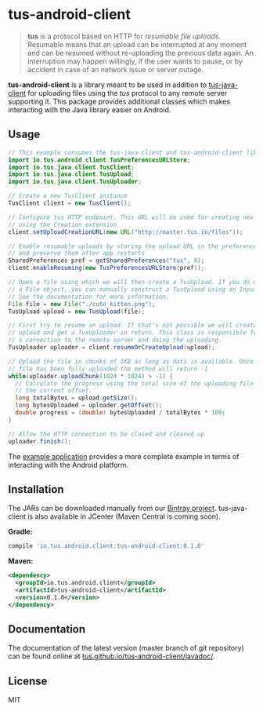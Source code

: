 # tus-android-client

> **tus** is a protocol based on HTTP for *resumable file uploads*. Resumable
> means that an upload can be interrupted at any moment and can be resumed without
> re-uploading the previous data again. An interruption may happen willingly, if
> the user wants to pause, or by accident in case of an network issue or server
> outage.

**tus-android-client** is a library meant to be used in addition to [tus-java-client](https://github.com/tus/tus-java-client) for uploading files using the *tus* protocol to any remote server supporting it. This package provides additional classes which makes interacting with the Java library easier on Android.

## Usage

```java
// This example consumes the tus-java-client and tus-android-client libraries
import io.tus.android.client.TusPreferencesURLStore;
import io.tus.java.client.TusClient;
import io.tus.java.client.TusUpload;
import io.tus.java.client.TusUploader;

// Create a new TusClient instance
TusClient client = new TusClient();

// Configure tus HTTP endpoint. This URL will be used for creating new uploads
// using the Creation extension
client.setUploadCreationURL(new URL("http://master.tus.io/files"));

// Enable resumable uploads by storing the upload URL in the preferences
// and preserve them after app restarts
SharedPreferences pref = getSharedPreferences("tus", 0);
client.enableResuming(new TusPreferencesURLStore(pref));

// Open a file using which we will then create a TusUpload. If you do not have
// a File object, you can manually construct a TusUpload using an InputStream.
// See the documentation for more information.
File file = new File("./cute_kitten.png");
TusUpload upload = new TusUpload(file);

// First try to resume an upload. If that's not possible we will create a new
// upload and get a TusUploader in return. This class is responsible for opening
// a connection to the remote server and doing the uploading.
TusUploader uploader = client.resumeOrCreateUpload(upload);

// Upload the file in chunks of 1KB as long as data is available. Once the
// file has been fully uploaded the method will return -1
while(uploader.uploadChunk(1024 * 1024) > -1) {
  // Calculate the progress using the total size of the uploading file and
  // the current offset.
  long totalBytes = upload.getSize();
  long bytesUploaded = uploader.getOffset();
  double progress = (double) bytesUploaded / totalBytes * 100;
}

// Allow the HTTP connection to be closed and cleaned up
uploader.finish();

```

The [example application](/example/src/main/java/io/tus/android/example/MainActivity.java) provides a more complete example in terms of interacting with the Android platform.

## Installation

The JARs can be downloaded manually from our [Bintray project](https://bintray.com/tus/maven/tus-android-client/view#files). tus-java-client is also available in JCenter (Maven Central is coming soon).

**Gradle:**

```groovy
compile 'io.tus.android.client:tus-android-client:0.1.0'
```

**Maven:**

```xml
<dependency>
  <groupId>io.tus.android.client</groupId>
  <artifactId>tus-android-client</artifactId>
  <version>0.1.0</version>
</dependency>
```

## Documentation

The documentation of the latest version (master branch of git repository) can be found online at [tus.github.io/tus-android-client/javadoc/](https://tus.github.io/tus-android-client/javadoc/).

## License

MIT
